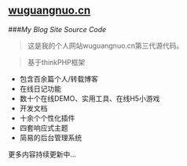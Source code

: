 **[wuguangnuo.cn](http://wuguangnuo.cn/index)**
-------
###*My Blog Site Source Code*
>这是我的个人网站wuguangnuo.cn第三代源代码。

>基于thinkPHP框架

 - 包含百余篇个人/转载博客
 - 在线日记功能
 - 数十个在线DEMO、实用工具、在线H5小游戏
 - 开发文档
 - 十余个个性化插件
 - 四套响应式主题
 - 简易的后台管理系统
 
更多内容持续更新中...